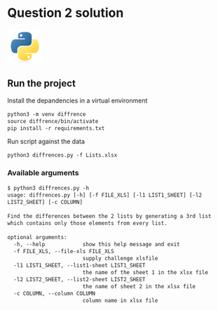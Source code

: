 # Question 2 solution
<img src="https://raw.githubusercontent.com/devicons/devicon/master/icons/python/python-original.svg" width="auto" height="80"/>

## Run the project 
Install the depandencies in a virtual environment 


```
python3 -m venv diffrence
source diffrence/bin/activate
pip install -r requirements.txt
```
Run script against the data
```
python3 diffrences.py -f Lists.xlsx
```

### Available arguments 
```
$ python3 diffrences.py -h
usage: diffrences.py [-h] [-f FILE_XLS] [-l1 LIST1_SHEET] [-l2 LIST2_SHEET] [-c COLUMN]

Find the differences between the 2 lists by generating a 3rd list which contains only those elements from every list.

optional arguments:
  -h, --help            show this help message and exit
  -f FILE_XLS, --file-xls FILE_XLS
                        supply challenge xlsfile
  -l1 LIST1_SHEET, --list1-sheet LIST1_SHEET
                        the name of the sheet 1 in the xlsx file
  -l2 LIST2_SHEET, --list2-sheet LIST2_SHEET
                        the name of sheet 2 in the xlsx file
  -c COLUMN, --column COLUMN
                        column name in xlsx file
```